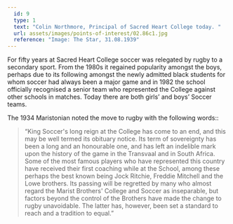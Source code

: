 ```yaml
---
  id: 9
  type: 1
  text: "Colin Northmore, Principal of Sacred Heart College today. "
  url: assets/images/points-of-interest/02.86c1.jpg
  reference: "Image: The Star, 31.08.1939"
---
```

For fifty years at Sacred Heart College soccer was relegated by rugby to a secondary sport. From the 1980s it regained popularity amongst the boys, perhaps due to its following amongst the newly admitted black students for whom soccer had always been a major game and in 1982 the school officially recognised a senior team who represented the College against other schools in matches. Today there are both girls’ and boys’ Soccer teams. 

The 1934 Maristonian noted the move to rugby with the following words::

> “King Soccer's long reign at the College has come to an end, and this may be well termed its obituary notice. Its term of sovereignty has been a long and an honourable one, and has left an indelible mark upon the history of the game in the Transvaal and in South Africa. Some of the most famous players who have represented this country have received their first coaching while at the School, among these perhaps the best known being Jock Ritchie, Freddie Mitchell and the Lowe brothers. Its passing will be regretted by many who almost regard the Marist Brothers' College and Soccer as inseparable, but factors beyond the control of the Brothers have made the change to rugby unavoidable. The latter has, however, been set a standard to reach and a tradition to equal.”
        